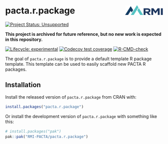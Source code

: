 # pacta.r.package <img src="man/figures/logo.png" align="right" width="120" />

[![Project Status: Unsupported](https://www.repostatus.org/badges/latest/unsupported.svg)](https://www.repostatus.org/#unsupported)

**This project is archived for future reference, but no new work is expected in this repository.**

<!-- badges: start -->
[![Lifecycle: experimental](https://img.shields.io/badge/lifecycle-experimental-orange.svg)](https://lifecycle.r-lib.org/articles/stages.html#experimental)
[![Codecov test coverage](https://codecov.io/gh/RMI-PACTA/pacta.r.package/branch/main/graph/badge.svg)](https://app.codecov.io/gh/RMI-PACTA/pacta.r.package?branch=main)
[![R-CMD-check](https://github.com/RMI-PACTA/pacta.r.package/actions/workflows/R-CMD-check.yaml/badge.svg)](https://github.com/RMI-PACTA/pacta.r.package/actions/workflows/R-CMD-check.yaml)
<!-- badges: end -->

The goal of `pacta.r.package` is to provide a default template R package 
template. This template can be used to easily scaffold new PACTA R packages. 

## Installation

Install the released version of `pacta.r.package` from CRAN with:

``` r
install.packages("pacta.r.package")
```

Or install the development version of `pacta.r.package` with something like this:

``` r
# install.packages("pak")
pak::pak("RMI-PACTA/pacta.r.package")
```
